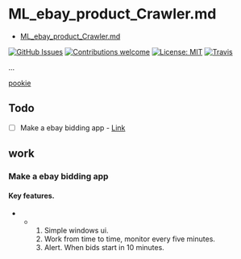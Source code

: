 # ML_ebay_product_Crawler.md
- [ML_ebay_product_Crawler.md](file:///C:/Local/Work/ML_Name/Note/ML_Amazon_product/ML_ebay_product_Crawler.md) 

[![GitHub Issues](https://img.shields.io/github/issues/zalandoresearch/flair.svg)](https://github.com/zalandoresearch/flair/issues)
[![Contributions welcome](https://img.shields.io/badge/contributions-welcome-brightgreen.svg)](CONTRIBUTING.md)
[![License: MIT](https://img.shields.io/badge/License-MIT-brightgreen.svg)](https://opensource.org/licenses/MIT)
[![Travis](https://img.shields.io/travis/zalandoresearch/flair.svg)](https://travis-ci.org/zalandoresearch/flair)


... 

[pookie](#mymark)

## Todo

- [ ] Make a ebay bidding app - [Link](#make-a-ebay-bidding-app)

## work 

### Make a ebay bidding app 

####   Key features.   

- - 1.  Simple windows ui.
    2.   Work from time to time, monitor every five minutes.   
    3.   Alert. When bids start in 10 minutes.